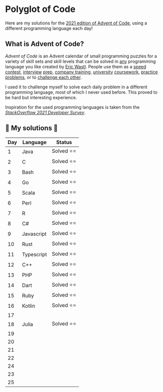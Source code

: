 # Polyglot of Code

Here are my solutions for the [2021 edition of Advent of Code](https://adventofcode.com/2021 ), using a different programming language each day!

## What is Advent of Code?

_Advent of Code_ is an Advent calendar of small programming puzzles for a variety of skill sets and skill levels that can be solved in [any](https://github.com/search?q=advent+of+code) programming language you like created by [Eric Wastl](http://was.tl/). People use them as a [speed contest](https://adventofcode.com/2021/leaderboard), [interview](https://y3l2n.com/2018/05/09/interview-prep-advent-of-code/)  [prep](https://twitter.com/dznqbit/status/1037607793144938497), [company training](https://twitter.com/pgoultiaev/status/950805811583963137), [university](https://gitlab.com/imhoffman/fa19b4-mat3006/wikis/home)  [coursework](https://www.gribblelab.org/scicomp2021/), [practice](https://twitter.com/mrdanielklein/status/936267621468483584)  [problems](https://comp215.blogs.rice.edu/), or to [challenge each other](https://www.reddit.com/r/adventofcode/search?q=flair%3Aupping&restrict_sr=on).

I used it to challenge myself to solve each daily problem in a different programming language, most of which I never used before. This proved to be hard but interesting experience.

Inspiration for the used programming languages is taken from the [_StackOverflow 2021 Developer Survey_](https://insights.stackoverflow.com/survey/2021#technology-most-popular-technologies).

## 🎄 My solutions 🎄

| Day  | Language        | Status       |
|------|-----------------|--------------|
| 1    | Java            | Solved ⭐⭐  |
| 2    | C               | Solved ⭐⭐  |
| 3    | Bash            | Solved ⭐⭐  |
| 4    | Go              | Solved ⭐⭐  |
| 5    | Scala           | Solved ⭐⭐  |
| 6    | Perl            | Solved ⭐⭐  |
| 7    | R               | Solved ⭐⭐  |
| 8    | C#              | Solved ⭐⭐  |
| 9    | Javascript  	 | Solved ⭐⭐  |
| 10   | Rust      		 | Solved ⭐⭐  |
| 11   | Typescript 	 | Solved ⭐⭐  |
| 12   | C++             | Solved ⭐⭐  |
| 13   | PHP             | Solved ⭐⭐  |
| 14   | Dart     		 | Solved ⭐⭐  |
| 15   | Ruby   		 | Solved ⭐⭐  |
| 16   | Kotlin        	 | Solved ⭐⭐  |
| 17   |           		 |               |
| 18   | Julia           | Solved ⭐⭐  |
| 19   |               	 |               |
| 20   |           		 |               |
| 21   |           		 |               |
| 22   |                 |               |
| 24   |              	 |               | 
| 23   |                 |               | 
| 25   |                 |               |